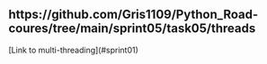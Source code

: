 <h2 id="sprint01">https://github.com/Gris1109/Python_Road-coures/tree/main/sprint05/task05/threads</h2>
[Link to multi-threading](#sprint01)
